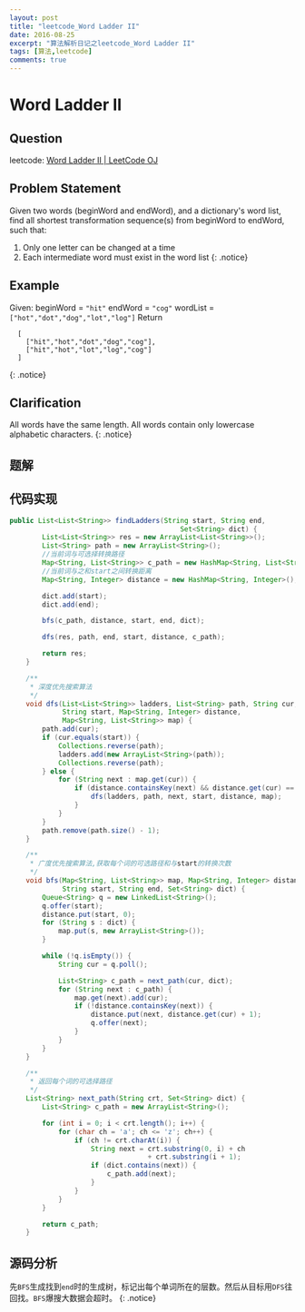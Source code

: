 ```yaml
---
layout: post
title: "leetcode_Word Ladder II"
date: 2016-08-25
excerpt: "算法解析日记之leetcode_Word Ladder II"
tags: [算法,leetcode]
comments: true
---
```

# Word Ladder II

## Question
leetcode: [Word Ladder II | LeetCode OJ](https://leetcode.com/problems/word-ladder-ii/)

## Problem Statement

Given two words (beginWord and endWord), and a dictionary's word list, find all shortest transformation sequence(s) from beginWord to endWord, such that:
1. Only one letter can be changed at a time
2. Each intermediate word must exist in the word list
{: .notice}

## Example

Given:
beginWord = `"hit"`
endWord = `"cog"`
wordList = `["hot","dot","dog","lot","log"]`
Return
```
  [
    ["hit","hot","dot","dog","cog"],
    ["hit","hot","lot","log","cog"]
  ]
```
{: .notice}

## Clarification

All words have the same length.
All words contain only lowercase alphabetic characters.
{: .notice}

## 题解

## 代码实现

```java
public List<List<String>> findLadders(String start, String end,
                                          Set<String> dict) {
        List<List<String>> res = new ArrayList<List<String>>();
        List<String> path = new ArrayList<String>();
        //当前词与可选择转换路径
        Map<String, List<String>> c_path = new HashMap<String, List<String>>();
        //当前词与之和start之间转换距离
        Map<String, Integer> distance = new HashMap<String, Integer>();

        dict.add(start);
        dict.add(end);

        bfs(c_path, distance, start, end, dict);

        dfs(res, path, end, start, distance, c_path);

        return res;
    }

    /**
     * 深度优先搜索算法
     */
    void dfs(List<List<String>> ladders, List<String> path, String cur,
             String start, Map<String, Integer> distance,
             Map<String, List<String>> map) {
        path.add(cur);
        if (cur.equals(start)) {
            Collections.reverse(path);
            ladders.add(new ArrayList<String>(path));
            Collections.reverse(path);
        } else {
            for (String next : map.get(cur)) {
                if (distance.containsKey(next) && distance.get(cur) == distance.get(next) + 1) {
                    dfs(ladders, path, next, start, distance, map);
                }
            }
        }
        path.remove(path.size() - 1);
    }

    /**
     * 广度优先搜索算法,获取每个词的可选路径和与start的转换次数
     */
    void bfs(Map<String, List<String>> map, Map<String, Integer> distance,
             String start, String end, Set<String> dict) {
        Queue<String> q = new LinkedList<String>();
        q.offer(start);
        distance.put(start, 0);
        for (String s : dict) {
            map.put(s, new ArrayList<String>());
        }

        while (!q.isEmpty()) {
            String cur = q.poll();

            List<String> c_path = next_path(cur, dict);
            for (String next : c_path) {
                map.get(next).add(cur);
                if (!distance.containsKey(next)) {
                    distance.put(next, distance.get(cur) + 1);
                    q.offer(next);
                }
            }
        }
    }

    /**
     * 返回每个词的可选择路径
     */
    List<String> next_path(String crt, Set<String> dict) {
        List<String> c_path = new ArrayList<String>();

        for (int i = 0; i < crt.length(); i++) {
            for (char ch = 'a'; ch <= 'z'; ch++) {
                if (ch != crt.charAt(i)) {
                    String next = crt.substring(0, i) + ch
                                  + crt.substring(i + 1);
                    if (dict.contains(next)) {
                        c_path.add(next);
                    }
                }
            }
        }

        return c_path;
    }

```

## 源码分析

先`BFS`生成找到`end`时的生成树，标记出每个单词所在的层数。然后从目标用`DFS`往回找。`BFS`爆搜大数据会超时。
{: .notice}
